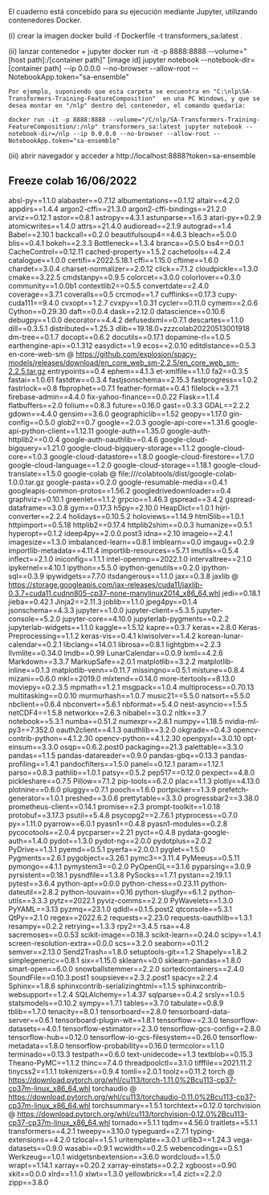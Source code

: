 El cuaderno está concebido para su ejecución mediante Jupyter, utilizando contenedores Docker. 

(i)	crear la imagen
docker build -f Dockerfile -t transformers_sa:latest .

(ii) lanzar contenedor + jupyter
docker run -it -p 8888:8888 --volume="[host path]:/[container path]" [image id] jupyter notebook --notebook-dir=[container path] --ip 0.0.0.0 --no-browser --allow-root --NotebookApp.token="sa-ensemble"

    Por ejemplo, suponiendo que esta carpeta se encuentra en "C:\nlp\SA-Transformers-Training-FeatureComposition"  en una PC Windows, y que se desea montar en "/nlp" dentro del contenedor, el comando quedaría:
	
	docker run -it -p 8888:8888 --volume="/C/nlp/SA-Transformers-Training-FeatureComposition/:/nlp" transformers_sa:latest jupyter notebook --notebook-dir=/nlp --ip 0.0.0.0 --no-browser --allow-root --NotebookApp.token="sa-ensemble"
	
(iii) abrir navegador y acceder a http://localhost:8888?token=sa-ensemble


## Freeze colab 16/06/2022

absl-py==1.1.0
alabaster==0.7.12
albumentations==0.1.12
altair==4.2.0
appdirs==1.4.4
argon2-cffi==21.3.0
argon2-cffi-bindings==21.2.0
arviz==0.12.1
astor==0.8.1
astropy==4.3.1
astunparse==1.6.3
atari-py==0.2.9
atomicwrites==1.4.0
attrs==21.4.0
audioread==2.1.9
autograd==1.4
Babel==2.10.1
backcall==0.2.0
beautifulsoup4==4.6.3
bleach==5.0.0
blis==0.4.1
bokeh==2.3.3
Bottleneck==1.3.4
branca==0.5.0
bs4==0.0.1
CacheControl==0.12.11
cached-property==1.5.2
cachetools==4.2.4
catalogue==1.0.0
certifi==2022.5.18.1
cffi==1.15.0
cftime==1.6.0
chardet==3.0.4
charset-normalizer==2.0.12
click==7.1.2
cloudpickle==1.3.0
cmake==3.22.5
cmdstanpy==0.9.5
colorcet==3.0.0
colorlover==0.3.0
community==1.0.0b1
contextlib2==0.5.5
convertdate==2.4.0
coverage==3.7.1
coveralls==0.5
crcmod==1.7
cufflinks==0.17.3
cupy-cuda111==9.4.0
cvxopt==1.2.7
cvxpy==1.0.31
cycler==0.11.0
cymem==2.0.6
Cython==0.29.30
daft==0.0.4
dask==2.12.0
datascience==0.10.6
debugpy==1.0.0
decorator==4.4.2
defusedxml==0.7.1
descartes==1.1.0
dill==0.3.5.1
distributed==1.25.3
dlib==19.18.0+zzzcolab20220513001918
dm-tree==0.1.7
docopt==0.6.2
docutils==0.17.1
dopamine-rl==1.0.5
earthengine-api==0.1.312
easydict==1.9
ecos==2.0.10
editdistance==0.5.3
en-core-web-sm @ https://github.com/explosion/spacy-models/releases/download/en_core_web_sm-2.2.5/en_core_web_sm-2.2.5.tar.gz
entrypoints==0.4
ephem==4.1.3
et-xmlfile==1.1.0
fa2==0.3.5
fastai==1.0.61
fastdtw==0.3.4
fastjsonschema==2.15.3
fastprogress==1.0.2
fastrlock==0.8
fbprophet==0.7.1
feather-format==0.4.1
filelock==3.7.1
firebase-admin==4.4.0
fix-yahoo-finance==0.0.22
Flask==1.1.4
flatbuffers==2.0
folium==0.8.3
future==0.16.0
gast==0.3.3
GDAL==2.2.2
gdown==4.4.0
gensim==3.6.0
geographiclib==1.52
geopy==1.17.0
gin-config==0.5.0
glob2==0.7
google==2.0.3
google-api-core==1.31.6
google-api-python-client==1.12.11
google-auth==1.35.0
google-auth-httplib2==0.0.4
google-auth-oauthlib==0.4.6
google-cloud-bigquery==1.21.0
google-cloud-bigquery-storage==1.1.2
google-cloud-core==1.0.3
google-cloud-datastore==1.8.0
google-cloud-firestore==1.7.0
google-cloud-language==1.2.0
google-cloud-storage==1.18.1
google-cloud-translate==1.5.0
google-colab @ file:///colabtools/dist/google-colab-1.0.0.tar.gz
google-pasta==0.2.0
google-resumable-media==0.4.1
googleapis-common-protos==1.56.2
googledrivedownloader==0.4
graphviz==0.10.1
greenlet==1.1.2
grpcio==1.46.3
gspread==3.4.2
gspread-dataframe==3.0.8
gym==0.17.3
h5py==2.10.0
HeapDict==1.0.1
hijri-converter==2.2.4
holidays==0.10.5.2
holoviews==1.14.9
html5lib==1.0.1
httpimport==0.5.18
httplib2==0.17.4
httplib2shim==0.0.3
humanize==0.5.1
hyperopt==0.1.2
ideep4py==2.0.0.post3
idna==2.10
imageio==2.4.1
imagesize==1.3.0
imbalanced-learn==0.8.1
imblearn==0.0
imgaug==0.2.9
importlib-metadata==4.11.4
importlib-resources==5.7.1
imutils==0.5.4
inflect==2.1.0
iniconfig==1.1.1
intel-openmp==2022.1.0
intervaltree==2.1.0
ipykernel==4.10.1
ipython==5.5.0
ipython-genutils==0.2.0
ipython-sql==0.3.9
ipywidgets==7.7.0
itsdangerous==1.1.0
jax==0.3.8
jaxlib @ https://storage.googleapis.com/jax-releases/cuda11/jaxlib-0.3.7+cuda11.cudnn805-cp37-none-manylinux2014_x86_64.whl
jedi==0.18.1
jieba==0.42.1
Jinja2==2.11.3
joblib==1.1.0
jpeg4py==0.1.4
jsonschema==4.3.3
jupyter==1.0.0
jupyter-client==5.3.5
jupyter-console==5.2.0
jupyter-core==4.10.0
jupyterlab-pygments==0.2.2
jupyterlab-widgets==1.1.0
kaggle==1.5.12
kapre==0.3.7
keras==2.8.0
Keras-Preprocessing==1.1.2
keras-vis==0.4.1
kiwisolver==1.4.2
korean-lunar-calendar==0.2.1
libclang==14.0.1
librosa==0.8.1
lightgbm==2.2.3
llvmlite==0.34.0
lmdb==0.99
LunarCalendar==0.0.9
lxml==4.2.6
Markdown==3.3.7
MarkupSafe==2.0.1
matplotlib==3.2.2
matplotlib-inline==0.1.3
matplotlib-venn==0.11.7
missingno==0.5.1
mistune==0.8.4
mizani==0.6.0
mkl==2019.0
mlxtend==0.14.0
more-itertools==8.13.0
moviepy==0.2.3.5
mpmath==1.2.1
msgpack==1.0.4
multiprocess==0.70.13
multitasking==0.0.10
murmurhash==1.0.7
music21==5.5.0
natsort==5.5.0
nbclient==0.6.4
nbconvert==5.6.1
nbformat==5.4.0
nest-asyncio==1.5.5
netCDF4==1.5.8
networkx==2.6.3
nibabel==3.0.2
nltk==3.7
notebook==5.3.1
numba==0.51.2
numexpr==2.8.1
numpy==1.18.5
nvidia-ml-py3==7.352.0
oauth2client==4.1.3
oauthlib==3.2.0
okgrade==0.4.3
opencv-contrib-python==4.1.2.30
opencv-python==4.1.2.30
openpyxl==3.0.10
opt-einsum==3.3.0
osqp==0.6.2.post0
packaging==21.3
palettable==3.3.0
pandas==1.1.5
pandas-datareader==0.9.0
pandas-gbq==0.13.3
pandas-profiling==1.4.1
pandocfilters==1.5.0
panel==0.12.1
param==1.12.1
parso==0.8.3
pathlib==1.0.1
patsy==0.5.2
pep517==0.12.0
pexpect==4.8.0
pickleshare==0.7.5
Pillow==7.1.2
pip-tools==6.2.0
plac==1.1.3
plotly==4.13.0
plotnine==0.6.0
pluggy==0.7.1
pooch==1.6.0
portpicker==1.3.9
prefetch-generator==1.0.1
preshed==3.0.6
prettytable==3.3.0
progressbar2==3.38.0
prometheus-client==0.14.1
promise==2.3
prompt-toolkit==1.0.18
protobuf==3.17.3
psutil==5.4.8
psycopg2==2.7.6.1
ptyprocess==0.7.0
py==1.11.0
pyarrow==6.0.1
pyasn1==0.4.8
pyasn1-modules==0.2.8
pycocotools==2.0.4
pycparser==2.21
pyct==0.4.8
pydata-google-auth==1.4.0
pydot==1.3.0
pydot-ng==2.0.0
pydotplus==2.0.2
PyDrive==1.3.1
pyemd==0.5.1
pyerfa==2.0.0.1
pyglet==1.5.0
Pygments==2.6.1
pygobject==3.26.1
pymc3==3.11.4
PyMeeus==0.5.11
pymongo==4.1.1
pymystem3==0.2.0
PyOpenGL==3.1.6
pyparsing==3.0.9
pyrsistent==0.18.1
pysndfile==1.3.8
PySocks==1.7.1
pystan==2.19.1.1
pytest==3.6.4
python-apt==0.0.0
python-chess==0.23.11
python-dateutil==2.8.2
python-louvain==0.16
python-slugify==6.1.2
python-utils==3.3.3
pytz==2022.1
pyviz-comms==2.2.0
PyWavelets==1.3.0
PyYAML==3.13
pyzmq==23.1.0
qdldl==0.1.5.post2
qtconsole==5.3.1
QtPy==2.1.0
regex==2022.6.2
requests==2.23.0
requests-oauthlib==1.3.1
resampy==0.2.2
retrying==1.3.3
rpy2==3.4.5
rsa==4.8
sacremoses==0.0.53
scikit-image==0.18.3
scikit-learn==0.24.0
scipy==1.4.1
screen-resolution-extra==0.0.0
scs==3.2.0
seaborn==0.11.2
semver==2.13.0
Send2Trash==1.8.0
setuptools-git==1.2
Shapely==1.8.2
simplegeneric==0.8.1
six==1.15.0
sklearn==0.0
sklearn-pandas==1.8.0
smart-open==6.0.0
snowballstemmer==2.2.0
sortedcontainers==2.4.0
SoundFile==0.10.3.post1
soupsieve==2.3.2.post1
spacy==2.2.4
Sphinx==1.8.6
sphinxcontrib-serializinghtml==1.1.5
sphinxcontrib-websupport==1.2.4
SQLAlchemy==1.4.37
sqlparse==0.4.2
srsly==1.0.5
statsmodels==0.10.2
sympy==1.7.1
tables==3.7.0
tabulate==0.8.9
tblib==1.7.0
tenacity==8.0.1
tensorboard==2.8.0
tensorboard-data-server==0.6.1
tensorboard-plugin-wit==1.8.1
tensorflow==2.3.0
tensorflow-datasets==4.0.1
tensorflow-estimator==2.3.0
tensorflow-gcs-config==2.8.0
tensorflow-hub==0.12.0
tensorflow-io-gcs-filesystem==0.26.0
tensorflow-metadata==1.8.0
tensorflow-probability==0.16.0
termcolor==1.1.0
terminado==0.13.3
testpath==0.6.0
text-unidecode==1.3
textblob==0.15.3
Theano-PyMC==1.1.2
thinc==7.4.0
threadpoolctl==3.1.0
tifffile==2021.11.2
tinycss2==1.1.1
tokenizers==0.9.4
tomli==2.0.1
toolz==0.11.2
torch @ https://download.pytorch.org/whl/cu113/torch-1.11.0%2Bcu113-cp37-cp37m-linux_x86_64.whl
torchaudio @ https://download.pytorch.org/whl/cu113/torchaudio-0.11.0%2Bcu113-cp37-cp37m-linux_x86_64.whl
torchsummary==1.5.1
torchtext==0.12.0
torchvision @ https://download.pytorch.org/whl/cu113/torchvision-0.12.0%2Bcu113-cp37-cp37m-linux_x86_64.whl
tornado==5.1.1
tqdm==4.56.0
traitlets==5.1.1
transformers==4.2.1
tweepy==3.10.0
typeguard==2.7.1
typing-extensions==4.2.0
tzlocal==1.5.1
uritemplate==3.0.1
urllib3==1.24.3
vega-datasets==0.9.0
wasabi==0.9.1
wcwidth==0.2.5
webencodings==0.5.1
Werkzeug==1.0.1
widgetsnbextension==3.6.0
wordcloud==1.5.0
wrapt==1.14.1
xarray==0.20.2
xarray-einstats==0.2.2
xgboost==0.90
xkit==0.0.0
xlrd==1.1.0
xlwt==1.3.0
yellowbrick==1.4
zict==2.2.0
zipp==3.8.0
